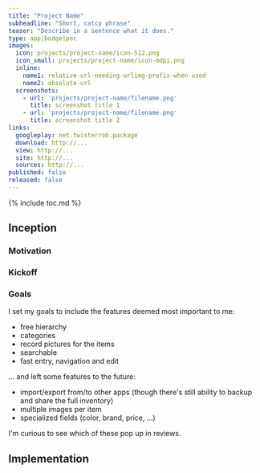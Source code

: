 ```yaml
---
title: "Project Name"
subheadline: "Short, catcy phrase"
teaser: "Describe in a sentence what it does."
type: app|bodge|poc
images:
  icon: projects/project-name/icon-512.png
  icon_small: projects/project-name/icon-mdpi.png
  inline:
    name1: relative-url-needing-urlimg-prefix-when-used
    name2: absolute-url
  screenshots:
    - url: 'projects/project-name/filename.png'
      title: screenshot title 1
    - url: 'projects/project-name/filename.png'
      title: screenshot title 2
links:
  googleplay: net.twisterrob.package
  download: http://...
  view: http://...
  site: http://...
  sources: http://...
published: false
released: false
---
```


{% include toc.md %}

## Inception

### Motivation

### Kickoff

### Goals
I set my goals to include the features deemed most important to me:

 * free hierarchy
 * categories
 * record pictures for the items
 * searchable
 * fast entry, navigation and edit

... and left some features to the future:

 * import/export from/to other apps (though there's still ability to backup and share the full inventory)
 * multiple images per item
 * specialized fields (color, brand, price, ...)

I'm curious to see which of these pop up in reviews.

## Implementation
